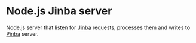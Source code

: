Node.js Jinba server
====================

Node.js server that listen for [Jinba] requests, processes them and writes to [Pinba] server.

[Jinba]: https://github.com/dpp-name/jinba
[Pinba]: http://pinba.org/

